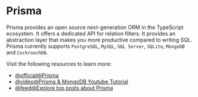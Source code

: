 # Prisma

Prisma provides an open source next-generation ORM in the TypeScript ecosystem. It offers a dedicated API for relation filters. It provides an abstraction layer that makes you more productive compared to writing SQL. Prisma currently supports `PostgreSQL`, `MySQL`, `SQL Server`, `SQLite`, `MongoDB` and `CockroachDB`.

Visit the following resources to learn more:

- [@official@Prisma](https://www.prisma.io/)
- [@video@Prisma & MongoDB Youtube Tutorial](https://www.youtube.com/watch?v=-7r4whMKt1s)
- [@feed@Explore top posts about Prisma](https://app.daily.dev/tags/prisma?ref=roadmapsh)
